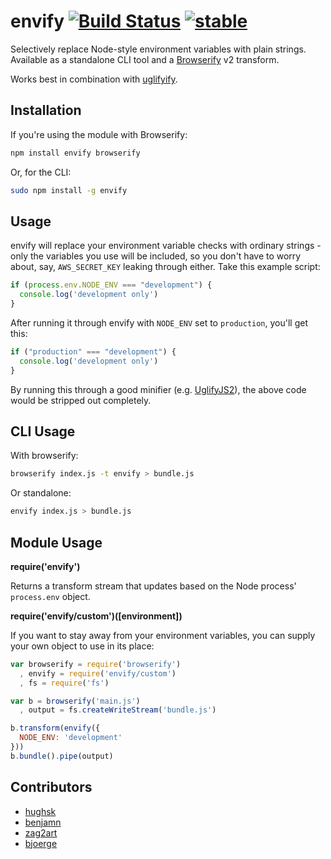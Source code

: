 # envify  [![Build Status](https://secure.travis-ci.org/hughsk/envify.png?branch=master)](http://travis-ci.org/hughsk/envify) [![stable](http://hughsk.github.io/stability-badges/dist/stable.svg)](http://github.com/hughsk/stability-badges) #

Selectively replace Node-style environment variables with plain strings.
Available as a standalone CLI tool and a
[Browserify](http://browserify.org) v2 transform.

Works best in combination with [uglifyify](http://github.com/hughsk/uglifyify).

## Installation ##

If you're using the module with Browserify:

``` bash
npm install envify browserify
```

Or, for the CLI:

``` bash
sudo npm install -g envify
```

## Usage ##

envify will replace your environment variable checks with ordinary strings -
only the variables you use will be included, so you don't have to worry about,
say, `AWS_SECRET_KEY` leaking through either. Take this example script:

``` javascript
if (process.env.NODE_ENV === "development") {
  console.log('development only')
}
```

After running it through envify with `NODE_ENV` set to `production`, you'll
get this:

``` javascript
if ("production" === "development") {
  console.log('development only')
}
```

By running this through a good minifier (e.g.
[UglifyJS2](https://github.com/mishoo/UglifyJS)), the above code would be
stripped out completely.

## CLI Usage ##

With browserify:

``` bash
browserify index.js -t envify > bundle.js
```

Or standalone:

``` bash
envify index.js > bundle.js
```

## Module Usage ##

**require('envify')**

Returns a transform stream that updates based on the Node process'
`process.env` object.

**require('envify/custom')([environment])**

If you want to stay away from your environment variables, you can supply
your own object to use in its place:

``` javascript
var browserify = require('browserify')
  , envify = require('envify/custom')
  , fs = require('fs')

var b = browserify('main.js')
  , output = fs.createWriteStream('bundle.js')

b.transform(envify({
  NODE_ENV: 'development'
}))
b.bundle().pipe(output)
```

## Contributors ##

* [hughsk](http://github.com/hughsk)
* [benjamn](http://github.com/benjamn)
* [zag2art](http://github.com/zag2art)
* [bjoerge](http://github.com/bjoerge)
